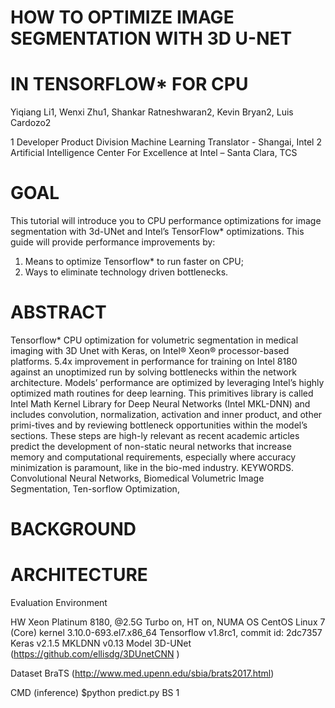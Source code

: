 # HOW TO OPTIMIZE IMAGE SEGMENTATION WITH 3D U-NET 
# IN TENSORFLOW* FOR CPU

Yiqiang Li1, Wenxi Zhu1, Shankar Ratneshwaran2, Kevin Bryan2, Luis Cardozo2

1 Developer Product Division Machine Learning Translator - Shangai, Intel
2 Artificial Intelligence Center For Excellence at Intel – Santa Clara, TCS

# GOAL
This tutorial will introduce you to CPU performance optimizations for image segmentation with 3d-UNet and Intel’s TensorFlow* optimizations.
This guide will provide performance improvements by:
1.	Means to optimize Tensorflow* to run faster on CPU;
2.	Ways to eliminate technology driven bottlenecks.


# ABSTRACT  
Tensorflow* CPU optimization for volumetric segmentation in medical imaging with 3D Unet with Keras, on Intel® Xeon® processor-based platforms. 5.4x improvement in performance for training on Intel 8180 against an unoptimized run by solving bottlenecks within the network architecture. 
Models’ performance are optimized by leveraging Intel’s highly optimized math routines for deep learning. This primitives library is called Intel Math Kernel Library for Deep Neural Networks (Intel MKL-DNN) and includes convolution, normalization, activation and inner product, and other primi-tives and by reviewing bottleneck opportunities within the model’s sections. These steps are high-ly relevant as recent academic articles predict the development of non-static neural networks that increase memory and computational requirements, especially where accuracy minimization is paramount, like in the bio-med industry.
KEYWORDS. Convolutional Neural Networks, Biomedical Volumetric Image Segmentation, Ten-sorflow Optimization,

# BACKGROUND
# ARCHITECTURE

Evaluation Environment

HW	          Xeon Platinum 8180, @2.5G Turbo on, HT on, NUMA
OS	          CentOS Linux 7 (Core)  kernel 3.10.0-693.el7.x86_64
Tensorflow	  v1.8rc1, commit id: 2dc7357
Keras	        v2.1.5
MKLDNN	      v0.13
Model	3D-UNet (https://github.com/ellisdg/3DUnetCNN )

Dataset	BraTS (http://www.med.upenn.edu/sbia/brats2017.html)

CMD (inference)	$python predict.py
BS	1

